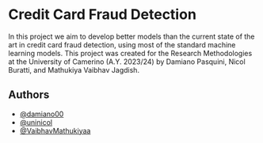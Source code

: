 
# Credit Card Fraud Detection

In this project we aim to develop better models than the current state of the art in credit card fraud detection, using most of the standard machine learning models. This project was created for the Research Methodologies at the University of Camerino (A.Y. 2023/24) by Damiano Pasquini, Nicol Buratti, and Mathukiya Vaibhav Jagdish.

## Authors

- [@damiano00](https://www.github.com/damiano00)
- [@uninicol](https://www.github.com/uninicol)
- [@VaibhavMathukiyaa](https://www.github.com/VaibhavMathukiyaa)

